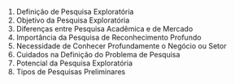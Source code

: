 1. Definição de Pesquisa Exploratória
2. Objetivo da Pesquisa Exploratória
3. Diferenças entre Pesquisa Acadêmica e de Mercado
4. Importância da Pesquisa de Reconhecimento Profundo
5. Necessidade de Conhecer Profundamente o Negócio ou Setor
6. Cuidados na Definição do Problema de Pesquisa
7. Potencial da Pesquisa Exploratória
8. Tipos de Pesquisas Preliminares